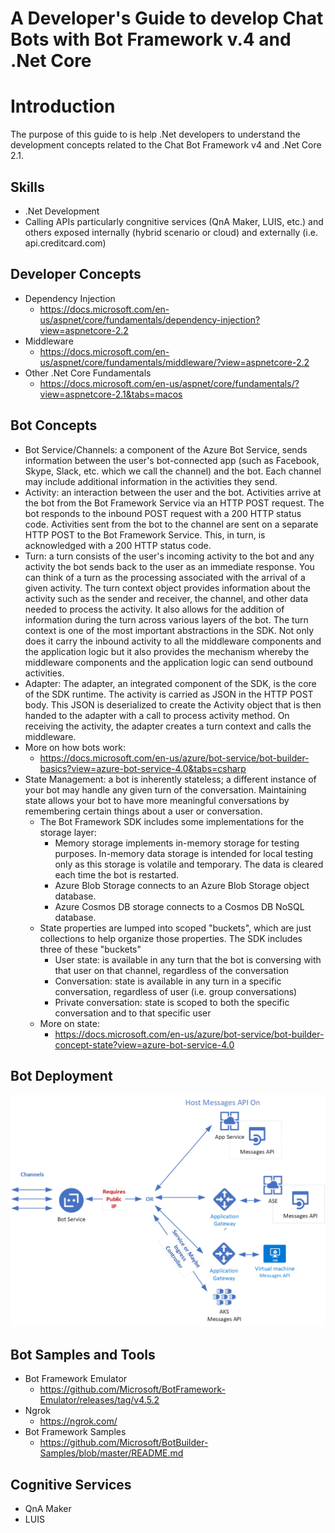 # A Developer's Guide to develop Chat Bots with Bot Framework v.4 and .Net Core

# Introduction

The purpose of this guide to is help .Net developers to understand the development concepts related to the Chat Bot Framework v4 and .Net Core 2.1.

## Skills

- .Net Development
- Calling APIs particularly congnitive services (QnA Maker, LUIS, etc.) and others exposed internally (hybrid scenario or cloud) and externally (i.e. api.creditcard.com)

## Developer Concepts

- Dependency Injection
  - https://docs.microsoft.com/en-us/aspnet/core/fundamentals/dependency-injection?view=aspnetcore-2.2
- Middleware
  - https://docs.microsoft.com/en-us/aspnet/core/fundamentals/middleware/?view=aspnetcore-2.2
- Other .Net Core Fundamentals
  - https://docs.microsoft.com/en-us/aspnet/core/fundamentals/?view=aspnetcore-2.1&tabs=macos

## Bot Concepts

- Bot Service/Channels: a component of the Azure Bot Service, sends information between the user's bot-connected app (such as Facebook, Skype, Slack, etc. which we call the channel) and the bot. Each channel may include additional information in the activities they send.
- Activity: an interaction between the user and the bot. Activities arrive at the bot from the Bot Framework Service via an HTTP POST request. The bot responds to the inbound POST request with a 200 HTTP status code. Activities sent from the bot to the channel are sent on a separate HTTP POST to the Bot Framework Service. This, in turn, is acknowledged with a 200 HTTP status code.
- Turn: a turn consists of the user's incoming activity to the bot and any activity the bot sends back to the user as an immediate response. You can think of a turn as the processing associated with the arrival of a given activity. The turn context object provides information about the activity such as the sender and receiver, the channel, and other data needed to process the activity. It also allows for the addition of information during the turn across various layers of the bot. The turn context is one of the most important abstractions in the SDK. Not only does it carry the inbound activity to all the middleware components and the application logic but it also provides the mechanism whereby the middleware components and the application logic can send outbound activities.
- Adapter: The adapter, an integrated component of the SDK, is the core of the SDK runtime. The activity is carried as JSON in the HTTP POST body. This JSON is deserialized to create the Activity object that is then handed to the adapter with a call to process activity method. On receiving the activity, the adapter creates a turn context and calls the middleware.
- More on how bots work:
  - https://docs.microsoft.com/en-us/azure/bot-service/bot-builder-basics?view=azure-bot-service-4.0&tabs=csharp
- State Management: a bot is inherently stateless; a different instance of your bot may handle any given turn of the conversation. Maintaining state allows your bot to have more meaningful conversations by remembering certain things about a user or conversation.
  - The Bot Framework SDK includes some implementations for the storage layer:
    - Memory storage implements in-memory storage for testing purposes. In-memory data storage is intended for local testing only as this storage is volatile and temporary. The data is cleared each time the bot is restarted.
    - Azure Blob Storage connects to an Azure Blob Storage object database.
    - Azure Cosmos DB storage connects to a Cosmos DB NoSQL database.
  - State properties are lumped into scoped "buckets", which are just collections to help organize those properties. The SDK includes three of these "buckets"
    - User state: is available in any turn that the bot is conversing with that user on that channel, regardless of the conversation
    - Conversation: state is available in any turn in a specific conversation, regardless of user (i.e. group conversations)
    - Private conversation: state is scoped to both the specific conversation and to that specific user
  - More on state:
    - https://docs.microsoft.com/en-us/azure/bot-service/bot-builder-concept-state?view=azure-bot-service-4.0

## Bot Deployment

![Bot Deployment](Bot4Deployment.png)

## Bot Samples and Tools

- Bot Framework Emulator
  - https://github.com/Microsoft/BotFramework-Emulator/releases/tag/v4.5.2
- Ngrok
  - https://ngrok.com/
- Bot Framework Samples
  - https://github.com/Microsoft/BotBuilder-Samples/blob/master/README.md
  
## Cognitive Services

- QnA Maker
- LUIS

